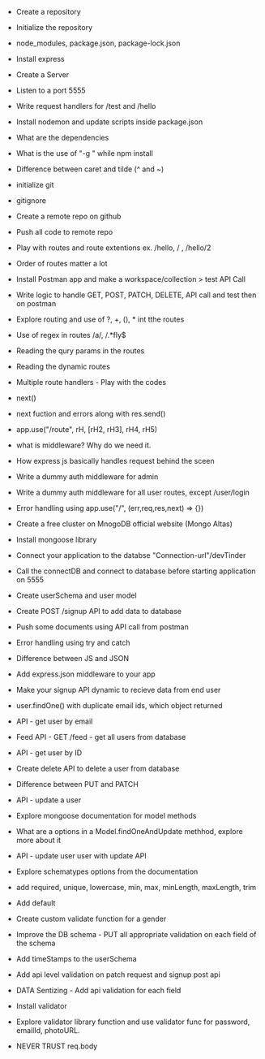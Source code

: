 - Create a repository
- Initialize the repository
- node_modules, package.json, package-lock.json
- Install express
- Create a Server
- Listen to a port 5555
- Write request handlers for /test and /hello
- Install nodemon and update scripts inside package.json
- What are the dependencies
- What is the use of "-g " while npm install
- Difference between caret and tilde (^ and ~)

- initialize git
- gitignore
- Create a remote repo on github
- Push all code to remote repo
- Play with routes and route extentions ex. /hello, / , /hello/2
- Order of routes matter a lot
- Install Postman app and make a workspace/collection > test API Call
- Write logic to handle GET, POST, PATCH, DELETE, API call and test then on postman
- Explore routing and use of ?, +, (), * int tthe routes
- Use of regex in routes /a/, /.*fly$
- Reading the qury params in the routes
- Reading the dynamic routes 

- Multiple route handlers - Play with the codes
- next()
- next fuction and errors along with res.send()
- app.use("/route", rH, [rH2, rH3], rH4, rH5)
- what is middleware? Why do we need it.
- How express js basically handles request behind the sceen
- Write a dummy auth middleware for admin 
- Write a dummy auth middleware for all user routes, except /user/login
- Error handling using app.use("/", (err,req,res,next) => {})

- Create a free cluster on MnogoDB official website (Mongo Altas)
- Install mongoose library
- Connect your application to the databse "Connection-url"/devTinder
- Call the connectDB and connect to database before starting application on 5555
- Create userSchema and user model
- Create POST /signup API to add data to database
- Push some documents using API call from postman
- Error handling using try and catch 

- Difference between JS and JSON 
- Add express.json middleware to your app
- Make your signup API dynamic to recieve data from end user
- user.findOne() with duplicate email ids, which object returned
- API - get user by email
- Feed API - GET /feed - get all users from database
- API - get user by ID
- Create delete API to delete a user from database 
- Difference between PUT and PATCH
- API - update a user
- Explore mongoose documentation for model methods
- What are a options in a Model.findOneAndUpdate methhod, explore more about it 
- API - update user user with update API

- Explore schematypes options from the documentation
- add required, unique, lowercase, min, max, minLength, maxLength, trim
- Add default
- Create custom validate function for a gender
- Improve the DB schema - PUT all appropriate validation on each field of the schema 
- Add timeStamps to the userSchema 
- Add api level validation on patch request and signup post api
- DATA Sentizing - Add api validation for each field 
- Install validator
- Explore validator library function and use validator func for password, emailId, photoURL.
-  NEVER TRUST req.body